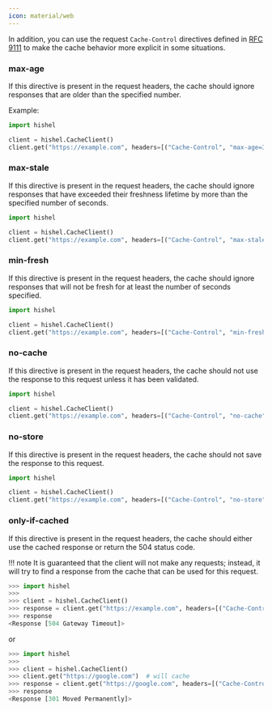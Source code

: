 ```yaml
---
icon: material/web
---
```


In addition, you can use the request `Cache-Control` directives defined in [RFC 9111](https://www.rfc-editor.org/rfc/rfc9111#name-request-directives) to make the cache behavior more explicit in some situations.

### max-age

If this directive is present in the request headers, the cache should ignore responses that are older than the specified number.

Example:

```python
import hishel

client = hishel.CacheClient()
client.get("https://example.com", headers=[("Cache-Control", "max-age=3600")])
```

### max-stale

If this directive is present in the request headers, the cache should ignore responses that have exceeded their freshness lifetime by more than the specified number of seconds.

```python
import hishel

client = hishel.CacheClient()
client.get("https://example.com", headers=[("Cache-Control", "max-stale=3600")])
```

### min-fresh

If this directive is present in the request headers, the cache should ignore responses that will not be fresh for at least the number of seconds specified.

```python
import hishel

client = hishel.CacheClient()
client.get("https://example.com", headers=[("Cache-Control", "min-fresh=3600")])
```

### no-cache

If this directive is present in the request headers, the cache should not use the response to this request unless it has been validated.

```python
import hishel

client = hishel.CacheClient()
client.get("https://example.com", headers=[("Cache-Control", "no-cache")])
```

### no-store

If this directive is present in the request headers, the cache should not save the response to this request.

```python
import hishel

client = hishel.CacheClient()
client.get("https://example.com", headers=[("Cache-Control", "no-store")])
```

### only-if-cached

If this directive is present in the request headers, the cache should either use the cached response or return the 504 status code.

!!! note
    It is guaranteed that the client will not make any requests; instead, it will try to find a response from the cache that can be used for this request.

```python
>>> import hishel
>>> 
>>> client = hishel.CacheClient()
>>> response = client.get("https://example.com", headers=[("Cache-Control", "only-if-cached")])
>>> response
<Response [504 Gateway Timeout]>
```

or

```python
>>> import hishel
>>> 
>>> client = hishel.CacheClient()
>>> client.get("https://google.com")  # will cache
>>> response = client.get("https://google.com", headers=[("Cache-Control", "only-if-cached")])
>>> response
<Response [301 Moved Permanently]>
```
